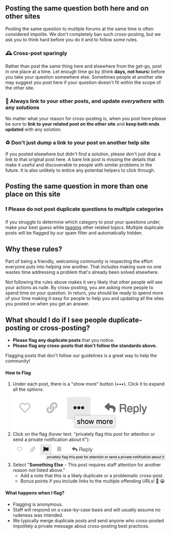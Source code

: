 ## Posting the same question both here and on other sites

Posting the same question to multiple forums at the same time is often considered impolite. We don't completely ban such cross-posting, but we ask you to think hard before you do it and to follow some rules.

### :mantelpiece_clock: Cross-post sparingly

Rather than post the same thing here and elsewhere from the get-go, post in one place at a time. Let enough time go by (think **days, not hours**) before you take your question somewhere else. Sometimes people at another site may suggest you post here if your question doesn't fit within the scope of the other site.

### :link: Always link to your other posts, and update *everywhere* with any solutions

No matter what your reason for cross-posting is, when you post here please be sure to **link to your related post on the other site**  and **keep both ends updated** with any solution.

### :recycle: Don't just dump a link to your post on another help site

If you posted elsewhere but didn't find a solution, please don't just drop a link to that original post here. A bare link post is missing the details that make it useful and discoverable to people with similar problems in the future. It is also unlikely to entice any potential helpers to click through.

## Posting the same question in more than one place on this site

### :exclamation: Please do not post duplicate questions to multiple categories

If you struggle to determine which category to post your questions under, make your best guess while [tagging](https://community.rstudio.com/tags) other related topics. Multiple duplicate posts will be flagged by our spam filter and automatically hidden.

## Why these rules?

Part of being a friendly, welcoming community is respecting the effort everyone puts into helping one another. That includes making sure no one wastes time addressing a problem that's already been solved elsewhere.

Not following the rules above makes it very likely that other people will see your actions as rude. By cross-posting, you are asking more people to spend time on your question. In return, you should be ready to spend more of your time making it easy for people to help you and updating all the sites you posted on when you get an answer.

## What should I do if I see people duplicate-posting or cross-posting?

- **Please flag any duplicate posts** that you notice.
- **Please flag any cross-posts that don't follow the standards above.** 

Flagging posts that don't follow our guidelines is a great way to help the community!

#### How to Flag

1. Under each post, there is a "show more" button (•••). Click it to expand all the options. 
   ![flag_show-more|440x120,50%](img/flag_show-more.png)
2. Click on the flag (hover text: "privately flag this post for attention or send a private notification about it"):
   ![flag_button-hovertext|690x85,70%](img/flag_button-hovertext.png) 
3. Select "**Something Else** - This post requires staff attention for another reason not listed above."
   - Add a note that this is a likely duplicate or a problematic cross-post.
   - Bonus points if you include links to the multiple offending URLs! :pray: :grinning:

#### What happens when I flag?
- Flagging is anonymous.
- Staff will respond on a case-by-case basis and will usually assume no rudeness was intended.
- We typically merge duplicate posts and send anyone who cross-posted impolitely a private message about cross-posting best practices.
